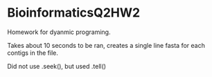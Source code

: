 # BioinformaticsQ2HW2

Homework for dyanmic programing.

Takes about 10 seconds to be ran, creates a single line fasta for each contigs in the file.

Did not use .seek(), but used .tell()
